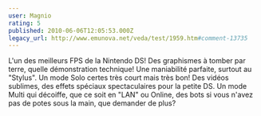 ```yaml
---
user: Magnio
rating: 5
published: 2010-06-06T12:05:53.000Z
legacy_url: http://www.emunova.net/veda/test/1959.htm#comment-13735
---
```

L'un des meilleurs FPS de la Nintendo DS!
Des graphismes à tomber par terre, quelle démonstration technique! Une maniabilité parfaite, surtout au "Stylus". Un mode Solo certes très court mais très bon! Des vidéos sublimes, des effets spéciaux spectaculaires pour la petite DS. Un mode Multi qui décoiffe, que ce soit en "LAN" ou Online, des bots si vous n'avez pas de potes sous la main, que demander de plus?